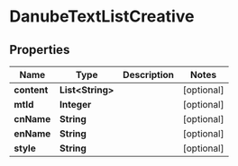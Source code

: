 

# DanubeTextListCreative


## Properties

Name | Type | Description | Notes
------------ | ------------- | ------------- | -------------
**content** | **List&lt;String&gt;** |  |  [optional]
**mtId** | **Integer** |  |  [optional]
**cnName** | **String** |  |  [optional]
**enName** | **String** |  |  [optional]
**style** | **String** |  |  [optional]



